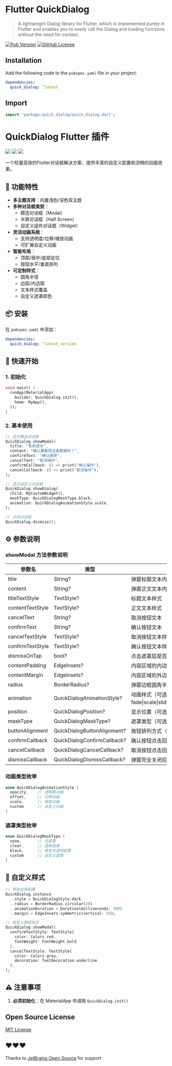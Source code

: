 # Flutter QuickDialog
> A lightweight Dialog library for Flutter, which is implemented purely in Flutter and enables you to easily call the Dialog and loading functions without the need for context. 


[![Pub Version](https://img.shields.io/pub/v/quick_dialog)](https://pub.dev/packages/quick_dialog)
[![GitHub License](https://img.shields.io/github/license/srcker/flutter_quick_dialog)](https://github.com/srcker/flutter_quick_dialog)


## Installation

Add the following code to the `pubspec.yaml` file in your project:

```yaml
dependencies:
  quick_dialog: ^latest
```

## Import

```dart
import 'package:quick_dialog/quick_dialog.dart';
```



# QuickDialog Flutter 插件

![](https://img.shields.io/badge/Flutter-3.19.5-blue) ![](https://img.shields.io/badge/Dart-3.3.0-blue) ![](https://img.shields.io/badge/license-MIT-green)

一个轻量高效的Flutter对话框解决方案，提供丰富的自定义配置和流畅的动画效果。

## 🌟 功能特性

- **多主题支持**：内置浅色/深色双主题
- **多种对话框类型**：
  - 模态对话框（Modal）
  - 半屏对话框（Half Screen）
  - 自定义组件对话框（Widget）
- **灵活动画系统**：
  - 支持透明度/位移/缩放动画
  - 可扩展自定义动画
- **智能布局**：
  - 顶部/居中/底部定位
  - 按钮水平/垂直排列
- **可定制样式**：
  - 圆角半径
  - 边距/内边距
  - 文本样式覆盖
  - 自定义遮罩颜色

## 📦 安装

在 `pubspec.yaml` 中添加：

```yaml
dependencies:
  quick_dialog: ^latest_version
```

## 🚀 快速开始

### 1. 初始化

```dart
void main() {
  runApp(MaterialApp(
    builder: QuickDialog.init(),
    home: MyApp(),
  ));
}
```

### 2. 基本使用

```dart
// 显示模态对话框
QuickDialog.showModal(
  title: "系统提示",
  content: "确认要删除这条数据吗？",
  confirmText: "确认删除",
  cancelText: "取消操作",
  confirmCallback: () => print("确认操作"),
  cancelCallback: () => print("取消操作"),
);

// 显示自定义对话框
QuickDialog.showDialog(
  child: MyCustomWidget(),
  maskType: QuickDialogMaskType.black,
  animation: QuickDialogAnimationStyle.scale,
);

// 关闭对话框
QuickDialog.dismiss();
```

## ⚙️ 参数说明


### showModal 方法参数说明

| 参数名              | 类型                                  | 说明                                                                 |
|---------------------|-------------------------------------|--------------------------------------------------------------------|
| title               | String?                             | 弹窗标题文本内容                                                     |
| content             | String?                             | 弹窗正文文本内容                                                     |
| titleTextStyle      | TextStyle?                          | 标题文本样式                                                         |
| contentTextStyle    | TextStyle?                          | 正文文本样式                                                         |
| cancelText          | String?                             | 取消按钮文本                                                         |
| confirmText         | String?                             | 确认按钮文本                                                         |
| cancelTextStyle     | TextStyle?                          | 取消按钮文本样式                                                     |
| confirmTextStyle    | TextStyle?                          | 确认按钮文本样式                                                     |
| dismissOnTap        | bool?                               | 点击遮罩层是否关闭弹窗                                               |
| contentPadding      | EdgeInsets?                         | 内容区域的内边距                                                     |
| contentMargin       | EdgeInsets?                         | 内容区域的外边距                                                     |
| radius              | BorderRadius?                       | 弹窗边框圆角半径                                                     |
| animation           | QuickDialogAnimationStyle?          | 动画样式（可选：fade\|scale\|slideUp\|slideDown\|slideLeft\|slideRight）|
| position            | QuickDialogPosition?                | 显示位置（可选：top\|center\|bottom）                                |
| maskType            | QuickDialogMaskType?                | 遮罩类型（可选：transparent\|translucent）                           |
| buttonAlignment     | QuickDialogButtonAlignment?         | 按钮排列方式（可选：left\|right\|spaceBetween）                      |
| confirmCallback     | QuickDialogConfirmCallback?         | 确认按钮点击回调（返回bool控制是否关闭弹窗）                         |
| cancelCallback      | QuickDialogCancelCallback?          | 取消按钮点击回调（返回bool控制是否关闭弹窗）                         |
| dismissCallback     | QuickDialogDismissCallback?         | 弹窗完全关闭后的回调                                                 |


### 动画类型枚举

```dart
enum QuickDialogAnimationStyle {
  opacity,    // 透明度动画
  offset,     // 位移动画
  scale,      // 缩放动画
  custom      // 自定义动画
}
```

### 遮罩类型枚举

```dart
enum QuickDialogMaskType {
  none,       // 无遮罩
  clear,      // 透明遮罩
  black,      // 黑色半透明遮罩
  custom      // 自定义遮罩
}
```

## 🎨 自定义样式

```dart
// 修改全局配置
QuickDialog.instance
  ..style = QuickDialogStyle.dark
  ..radius = BorderRadius.circular(20)
  ..animationDuration = Duration(milliseconds: 300)
  ..margin = EdgeInsets.symmetric(vertical: 50);

// 自定义按钮样式
QuickDialog.showModal(
  confirmTextStyle: TextStyle(
    color: Colors.red,
    fontWeight: FontWeight.bold
  ),
  cancelTextStyle: TextStyle(
    color: Colors.grey,
    decoration: TextDecoration.underline
  ),
);
```

## ⚠️ 注意事项

1. **必须初始化**：在 MaterialApp 中调用 `QuickDialog.init()`


## Open Source License

[MIT License](./LICENSE)

## ❤️❤️❤️


Thanks to [JetBrains Open Source](https://www.jetbrains.com/community/opensource/#support) for support